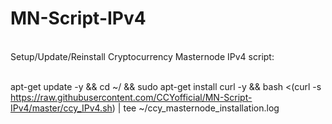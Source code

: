 # MN-Script-IPv4

<br>Setup/Update/Reinstall Cryptocurrency Masternode IPv4 script:

<br>apt-get update -y && cd ~/ && sudo apt-get install curl -y && bash <(curl -s https://raw.githubusercontent.com/CCYofficial/MN-Script-IPv4/master/ccy_IPv4.sh) | tee ~/ccy_masternode_installation.log

